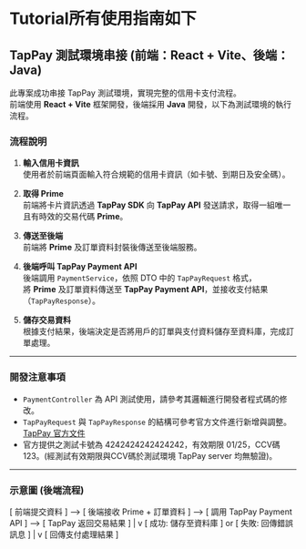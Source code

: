 # Tutorial所有使用指南如下

## TapPay 測試環境串接 (前端：React + Vite、後端：Java)

此專案成功串接 TapPay 測試環境，實現完整的信用卡支付流程。  
前端使用 **React + Vite** 框架開發，後端採用 **Java** 開發，以下為測試環境的執行流程。

### 流程說明

1. **輸入信用卡資訊**  
   使用者於前端頁面輸入符合規範的信用卡資訊（如卡號、到期日及安全碼）。

2. **取得 Prime**  
   前端將卡片資訊透過 **TapPay SDK** 向 **TapPay API** 發送請求，取得一組唯一且有時效的交易代碼 **Prime**。

3. **傳送至後端**  
   前端將 **Prime** 及訂單資料封裝後傳送至後端服務。

4. **後端呼叫 TapPay Payment API**  
   後端調用 `PaymentService`，依照 DTO 中的 `TapPayRequest` 格式，  
   將 **Prime** 及訂單資料傳送至 **TapPay Payment API**，並接收支付結果（`TapPayResponse`）。

5. **儲存交易資料**  
   根據支付結果，後端決定是否將用戶的訂單與支付資料儲存至資料庫，完成訂單處理。

---

### 開發注意事項

- `PaymentController` 為 API 測試使用，請參考其邏輯進行開發者程式碼的修改。  
- `TapPayRequest` 與 `TapPayResponse` 的結構可參考官方文件進行新增與調整。  
  [TapPay 官方文件](https://docs.tappaysdk.com/tutorial/zh/back.html#pay-by-prime-api)
- 官方提供之測試卡號為 4242424242424242，有效期限 01/25，CCV碼 123。(經測試有效期限與CCV碼於測試環境 TapPay server 均無驗證)。
---

### 示意圖 (後端流程)

[ 前端提交資料 ] --> [ 後端接收 Prime + 訂單資料 ] --> [ 調用 TapPay Payment API ] --> [ TapPay 返回交易結果 ]
                                                                                          |
                                                                                          v
                                                                     [ 成功: 儲存至資料庫 ] or [ 失敗: 回傳錯誤訊息 ]
                                                                                          |
                                                                                          v
                                                                                 [ 回傳支付處理結果 ]
